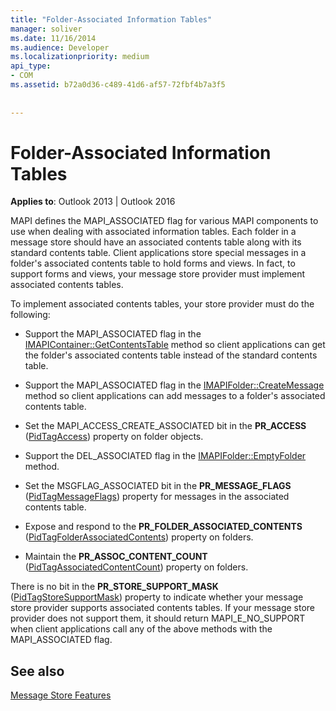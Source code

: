 ```yaml
---
title: "Folder-Associated Information Tables"
manager: soliver
ms.date: 11/16/2014
ms.audience: Developer
ms.localizationpriority: medium
api_type:
- COM
ms.assetid: b72a0d36-c489-41d6-af57-72fbf4b7a3f5
 
 
---
```


# Folder-Associated Information Tables

  
  
**Applies to**: Outlook 2013 | Outlook 2016 
  
MAPI defines the MAPI_ASSOCIATED flag for various MAPI components to use when dealing with associated information tables. Each folder in a message store should have an associated contents table along with its standard contents table. Client applications store special messages in a folder's associated contents table to hold forms and views. In fact, to support forms and views, your message store provider must implement associated contents tables.
  
To implement associated contents tables, your store provider must do the following:
  
- Support the MAPI_ASSOCIATED flag in the [IMAPIContainer::GetContentsTable](imapicontainer-getcontentstable.md) method so client applications can get the folder's associated contents table instead of the standard contents table. 
    
- Support the MAPI_ASSOCIATED flag in the [IMAPIFolder::CreateMessage](imapifolder-createmessage.md) method so client applications can add messages to a folder's associated contents table. 
    
- Set the MAPI_ACCESS_CREATE_ASSOCIATED bit in the **PR_ACCESS** ([PidTagAccess](pidtagaccess-canonical-property.md)) property on folder objects.
    
- Support the DEL_ASSOCIATED flag in the [IMAPIFolder::EmptyFolder](imapifolder-emptyfolder.md) method. 
    
- Set the MSGFLAG_ASSOCIATED bit in the **PR_MESSAGE_FLAGS** ([PidTagMessageFlags](pidtagmessageflags-canonical-property.md)) property for messages in the associated contents table.
    
- Expose and respond to the **PR_FOLDER_ASSOCIATED_CONTENTS** ([PidTagFolderAssociatedContents](pidtagfolderassociatedcontents-canonical-property.md)) property on folders.
    
- Maintain the **PR_ASSOC_CONTENT_COUNT** ([PidTagAssociatedContentCount](pidtagassociatedcontentcount-canonical-property.md)) property on folders.
    
There is no bit in the **PR_STORE_SUPPORT_MASK** ([PidTagStoreSupportMask](pidtagstoresupportmask-canonical-property.md)) property to indicate whether your message store provider supports associated contents tables. If your message store provider does not support them, it should return MAPI_E_NO_SUPPORT when client applications call any of the above methods with the MAPI_ASSOCIATED flag.
  
## See also



[Message Store Features](message-store-features.md)

